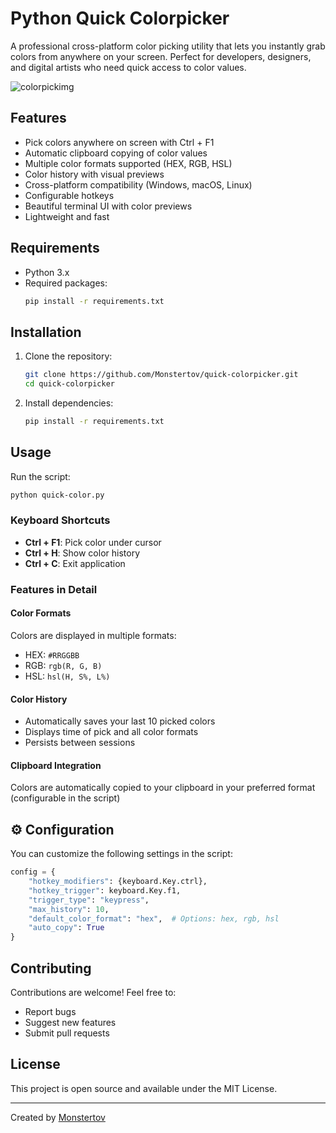 # Python Quick Colorpicker

A professional cross-platform color picking utility that lets you instantly grab colors from anywhere on your screen. Perfect for developers, designers, and digital artists who need quick access to color values.

<img src="https://tov.monster/host/pythoncolorpicker.png?t=20250530" alt="colorpickimg">

## Features

- Pick colors anywhere on screen with Ctrl + F1
- Automatic clipboard copying of color values
- Multiple color formats supported (HEX, RGB, HSL)
- Color history with visual previews
- Cross-platform compatibility (Windows, macOS, Linux)
- Configurable hotkeys
- Beautiful terminal UI with color previews
- Lightweight and fast

## Requirements

- Python 3.x
- Required packages:
  ```bash
  pip install -r requirements.txt
  ```

## Installation

1. Clone the repository:
   ```bash
   git clone https://github.com/Monstertov/quick-colorpicker.git
   cd quick-colorpicker
   ```

2. Install dependencies:
   ```bash
   pip install -r requirements.txt
   ```

## Usage

Run the script:
```bash
python quick-color.py
```

### Keyboard Shortcuts
- **Ctrl + F1**: Pick color under cursor
- **Ctrl + H**: Show color history
- **Ctrl + C**: Exit application

### Features in Detail

#### Color Formats
Colors are displayed in multiple formats:
- HEX: `#RRGGBB`
- RGB: `rgb(R, G, B)`
- HSL: `hsl(H, S%, L%)`

#### Color History
- Automatically saves your last 10 picked colors
- Displays time of pick and all color formats
- Persists between sessions

#### Clipboard Integration
Colors are automatically copied to your clipboard in your preferred format (configurable in the script)

## ⚙️ Configuration

You can customize the following settings in the script:
```python
config = {
    "hotkey_modifiers": {keyboard.Key.ctrl},
    "hotkey_trigger": keyboard.Key.f1,
    "trigger_type": "keypress",
    "max_history": 10,
    "default_color_format": "hex",  # Options: hex, rgb, hsl
    "auto_copy": True
}
```

## Contributing

Contributions are welcome! Feel free to:
- Report bugs
- Suggest new features
- Submit pull requests

## License

This project is open source and available under the MIT License.

---

Created by [Monstertov](https://github.com/Monstertov)
